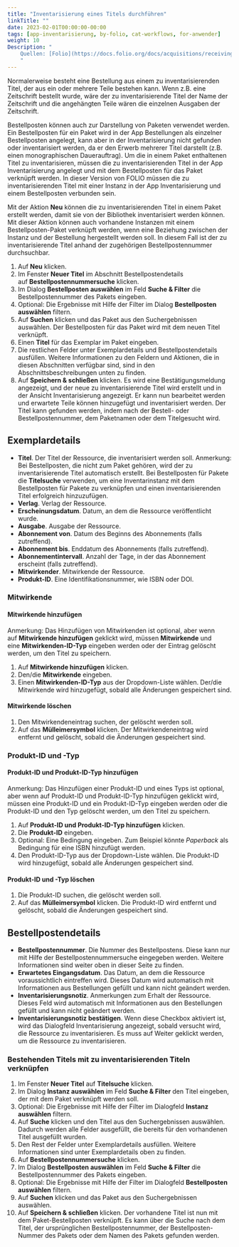 ```yaml
---
title: "Inventarisierung eines Titels durchführen"
linkTitle: ""
date: 2023-02-01T00:00:00-00:00
tags: [app-inventarisierung, by-folio, cat-workflows, for-anwender]
weight: 10
Description: "
    Quellen: [Folio](https://docs.folio.org/docs/acquisitions/receiving/#creating-a-receiving-title) & [GBV](https://info.gbv.de/pages/viewpage.action?pageId=851935415)
    "
---
```


Normalerweise besteht eine Bestellung aus einem zu inventarisierenden Titel, der aus ein oder mehrere Teile bestehen kann. Wenn z.B. eine Zeitschrift bestellt wurde, wäre der zu inventarisierende Titel der Name der Zeitschrift und die angehängten Teile wären die einzelnen Ausgaben der Zeitschrift.

Bestellposten können auch zur Darstellung von Paketen verwendet werden. Ein Bestellposten für ein Paket wird in der App Bestellungen als einzelner Bestellposten angelegt, kann aber in der Inventarisierung nicht gefunden oder inventarisiert werden, da er den Erwerb mehrerer Titel darstellt (z.B. einen monographischen Dauerauftrag). Um die in einem Paket enthaltenen Titel zu inventarisieren, müssen die zu inventarisierenden Titel in der App Inventarisierung angelegt und mit dem Bestellposten für das Paket verknüpft werden. In dieser Version von FOLIO müssen die zu inventarisierenden Titel mit einer Instanz in der App Inventarisierung und einem Bestellposten verbunden sein.

Mit der Aktion **Neu** können die zu inventarisierenden Titel in einem Paket erstellt werden, damit sie von der Bibliothek inventarisiert werden können. Mit dieser Aktion können auch vorhandene Instanzen mit einem Bestellposten-Paket verknüpft werden, wenn eine Beziehung zwischen der Instanz und der Bestellung hergestellt werden soll. In diesem Fall ist der zu inventarisierende Titel anhand der zugehörigen Bestellpostennummer durchsuchbar.

1.  Auf **Neu** klicken.
2.  Im Fenster **Neuer Titel** im Abschnitt Bestellpostendetails auf **Bestellpostennummersuche** klicken.
3.  Im Dialog **Bestellposten auswählen** im Feld **Suche & Filter** die Bestellpostennummer des Pakets eingeben.
4.  Optional: Die Ergebnisse mit Hilfe der Filter im Dialog **Bestellposten auswählen** filtern.
5.  Auf **Suchen** klicken und das Paket aus den Suchergebnissen auswählen. Der Bestellposten für das Paket wird mit dem neuen Titel verknüpft.
6.  Einen **Titel** für das Exemplar im Paket eingeben.
7.  Die restlichen Felder unter Exemplardetails und Bestellpostendetails ausfüllen. Weitere Informationen zu den Feldern und Aktionen, die in diesen Abschnitten verfügbar sind, sind in den Abschnittsbeschreibungen unten zu finden.
8.  Auf **Speichern & schließen** klicken. Es wird eine Bestätigungsmeldung angezeigt, und der neue zu inventarisierende Titel wird erstellt und in der Ansicht Inventarisierung angezeigt. Er kann nun bearbeitet werden und erwartete Teile können hinzugefügt und inventarisiert werden. Der Titel kann gefunden werden, indem nach der Bestell- oder Bestellpostennummer, dem Paketnamen oder dem Titelgesucht wird.

## Exemplardetails

* **Titel**. Der Titel der Ressource, die inventarisiert werden soll. Anmerkung: Bei Bestellposten, die nicht zum Paket gehören, wird der zu inventarisierende Titel automatisch erstellt. Bei Bestellposten für Pakete die **Titelsuche** verwenden, um eine Inventarinstanz mit dem Bestellposten für Pakete zu verknüpfen und einen inventarisierenden Titel erfolgreich hinzuzufügen.
* **Verlag**. Verlag der Ressource.
* **Erscheinungsdatum**. Datum, an dem die Ressource veröffentlicht wurde.
* **Ausgabe**. Ausgabe der Ressource.
* **Abonnement von**. Datum des Beginns des Abonnements (falls zutreffend).
* **Abonnement bis**. Enddatum des Abonnements (falls zutreffend).
* **Abonnementintervall**. Anzahl der Tage, in der das Abonnement erscheint (falls zutreffend).
* **Mitwirkender**. Mitwirkende der Ressource.
* **Produkt-ID**. Eine Identifikationsnummer, wie ISBN oder DOI.

### Mitwirkende

#### Mitwirkende hinzufügen

Anmerkung: Das Hinzufügen von Mitwirkenden ist optional, aber wenn auf **Mitwirkende hinzufügen** geklickt wird, müssen **Mitwirkende** und eine **Mitwirkenden-ID-Typ** eingeben werden oder der Eintrag gelöscht werden, um den Titel zu speichern.

1.  Auf **Mitwirkende hinzufügen** klicken.
2.  Den/die **Mitwirkende** eingeben.
3.  Einen **Mitwirkenden-ID-Typ** aus der Dropdown-Liste wählen. Der/die Mitwirkende wird hinzugefügt, sobald alle Änderungen gespeichert sind.

#### Mitwirkende löschen

1.  Den Mitwirkendeneintrag suchen, der gelöscht werden soll.
2.  Auf das **Mülleimersymbol** klicken. Der Mitwirkendeneintrag wird entfernt und gelöscht, sobald die Änderungen gespeichert sind.

### Produkt-ID und -Typ

#### Produkt-ID und Produkt-ID-Typ hinzufügen

Anmerkung: Das Hinzufügen einer Produkt-ID und eines Typs ist optional, aber wenn auf Produkt-ID und Produkt-ID-Typ hinzufügen geklickt wird, müssen eine Produkt-ID und ein Produkt-ID-Typ eingeben werden oder die Produkt-ID und den Typ gelöscht werden, um den Titel zu speichern.

1.  Auf **Produkt-ID und Produkt-ID-Typ hinzufügen** klicken.
2.  Die **Produkt-ID** eingeben.
3.  Optional: Eine Bedingung eingeben. Zum Beispiel könnte _Paperback_ als Bedingung für eine ISBN hinzufügt werden.
4.  Den Produkt-ID-Typ aus der Dropdown-Liste wählen. Die Produkt-ID wird hinzugefügt, sobald alle Änderungen gespeichert sind.

#### Produkt-ID und -Typ löschen

1.  Die Produkt-ID suchen, die gelöscht werden soll.
2.  Auf das **Mülleimersymbol** klicken. Die Produkt-ID wird entfernt und gelöscht, sobald die Änderungen gespeichert sind.

## Bestellpostendetails

* **Bestellpostennummer**. Die Nummer des Bestellpostens. Diese kann nur mit Hilfe der Bestellpostennummersuche eingegeben werden. Weitere Informationen sind weiter oben in dieser Seite zu finden.
* **Erwartetes Eingangsdatum**. Das Datum, an dem die Ressource voraussichtlich eintreffen wird. Dieses Datum wird automatisch mit Informationen aus Bestellungen gefüllt und kann nicht geändert werden.
* **Inventarisierungsnotiz**. Anmerkungen zum Erhalt der Ressource. Dieses Feld wird automatisch mit Informationen aus den Bestellungen gefüllt und kann nicht geändert werden.
* **Inventarisierungsnotiz bestätigen**. Wenn diese Checkbox aktiviert ist, wird das Dialogfeld Inventarisierung angezeigt, sobald versucht wird, die Ressource zu inventarisieren. Es muss auf Weiter geklickt werden, um die Ressource zu inventarisieren.

### Bestehenden Titels mit zu inventarisierenden Titeln verknüpfen

1.  Im Fenster **Neuer Titel** auf **Titelsuche** klicken.
2.  Im Dialog **Instanz auswählen** im Feld **Suche & Filter** den Titel eingeben, der mit dem Paket verknüpft werden soll.
3.  Optional: Die Ergebnisse mit Hilfe der Filter im Dialogfeld **Instanz auswählen** filtern.
4.  Auf **Suche** klicken und den Titel aus den Suchergebnissen auswählen. Dadurch werden alle Felder ausgefüllt, die bereits für den vorhandenen Titel ausgefüllt wurden.
5.  Den Rest der Felder unter Exemplardetails ausfüllen. Weitere Informationen sind unter Exemplardetails oben zu finden.
6.  Auf **Bestellpostennummersuche** klicken.
7.  Im Dialog **Bestellposten auswählen** im Feld **Suche & Filter** die Bestellpostennummer des Pakets eingeben.
8.  Optional: Die Ergebnisse mit Hilfe der Filter im Dialogfeld **Bestellposten auswählen** filtern.
9.  Auf **Suchen** klicken und das Paket aus den Suchergebnissen auswählen.
10.  Auf **Speichern & schließen** klicken. Der vorhandene Titel ist nun mit dem Paket-Bestellposten verknüpft. Es kann über die Suche nach dem Titel, der ursprünglichen Bestellpostennummer, der Bestellposten-Nummer des Pakets oder dem Namen des Pakets gefunden werden.
